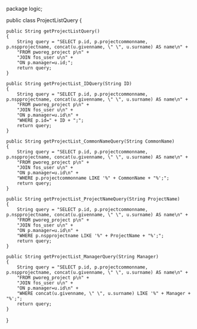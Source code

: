 package logic;

public class ProjectListQuery
{
    
    public String getProjectListQuery()
    {
        String query = "SELECT p.id, p.projectcommonname, p.nspprojectname, concat(u.givenname, \" \", u.surname) AS name\n" +
        "FROM pworeg_project p\n" +
        "JOIN fos_user u\n" +
        "ON p.manager=u.id;";
        return query;
    }
    
    public String getProjectList_IDQuery(String ID)
    {
        String query = "SELECT p.id, p.projectcommonname, p.nspprojectname, concat(u.givenname, \" \", u.surname) AS name\n" +
        "FROM pworeg_project p\n" +
        "JOIN fos_user u\n" +
        "ON p.manager=u.id\n" +
        "WHERE p.id=" + ID + ";";
        return query;
    }
    
    public String getProjectList_CommonNameQuery(String CommonName)
    {
        String query = "SELECT p.id, p.projectcommonname, p.nspprojectname, concat(u.givenname, \" \", u.surname) AS name\n" +
        "FROM pworeg_project p\n" +
        "JOIN fos_user u\n" +
        "ON p.manager=u.id\n" +
        "WHERE p.projectcommonname LIKE '%" + CommonName + "%';";
        return query;
    }
    
    public String getProjectList_ProjectNameQuery(String ProjectName)
    {
        String query = "SELECT p.id, p.projectcommonname, p.nspprojectname, concat(u.givenname, \" \", u.surname) AS name\n" +
        "FROM pworeg_project p\n" +
        "JOIN fos_user u\n" +
        "ON p.manager=u.id\n" +
        "WHERE p.nspprojectname LIKE '%" + ProjectName + "%';";
        return query;
    }
    
    public String getProjectList_ManagerQuery(String Manager)
    {
        String query = "SELECT p.id, p.projectcommonname, p.nspprojectname, concat(u.givenname, \" \", u.surname) AS name\n" +
        "FROM pworeg_project p\n" +
        "JOIN fos_user u\n" +
        "ON p.manager=u.id\n" +
        "WHERE concat(u.givenname, \" \", u.surname) LIKE '%" + Manager + "%';";
        return query;
    }
    
}
